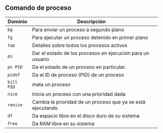 ## Comando de proceso

|Dominio|Descripción||
|---|---|---|
|`bg`|Para enviar un proceso a segundo plano|
|`fg`|Para ejecutar un proceso detenido en primer plano|
|`top`|Detalles sobre todos los procesos activos|
|`ps`|Dar el estado de los procesos en ejecución para un usuario|
|`ps PID`|Da el estado de un proceso en particular.|
|`pidof`|Da el ID de proceso (PID) de un proceso|
|`kill PID`|mata un proceso|
|`nice`|Inicia un proceso con una prioridad dada|
|`renice`|Cambia la prioridad de un proceso que ya se está ejecutando|
|`df`|Da espacio libre en el disco duro de su sistema|
|`free`|Da RAM libre en su sistema|